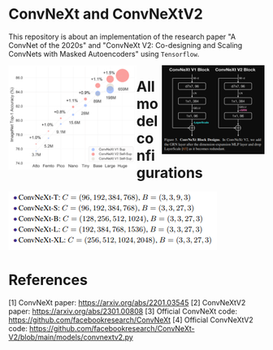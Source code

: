 # ConvNeXt and ConvNeXtV2

This repository is about an implementation of the research paper "A ConvNet of the 2020s" and "ConvNeXt V2: Co-designing and Scaling ConvNets with Masked Autoencoders" using `Tensorflow`.

<img src="https://github.com/IMvision12/ConvNeXt-tf/blob/main/img/Capture.PNG" width=40% height=40% align="right">
<img src="https://github.com/IMvision12/ConvNeXt-tf/blob/main/img/model_scaling.png" width=50% height=50% align="left">


# All model configurations

<img src="https://github.com/IMvision12/ConvNeXt-tf/blob/main/img/configurations.PNG">


# References

[1] ConvNeXt paper: https://arxiv.org/abs/2201.03545
[2] ConvNeXtV2 paper: https://arxiv.org/abs/2301.00808
[3] Official ConvNeXt code: https://github.com/facebookresearch/ConvNeXt
[4] Official ConvNeXtV2 code: https://github.com/facebookresearch/ConvNeXt-V2/blob/main/models/convnextv2.py
